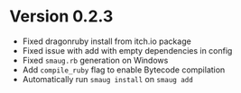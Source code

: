 # Version 0.2.3

* Fixed dragonruby install from itch.io package
* Fixed issue with add with empty dependencies in config
* Fixed `smaug.rb` generation on Windows
* Add `compile_ruby` flag to enable Bytecode compilation
* Automatically run `smaug install` on `smaug add`
